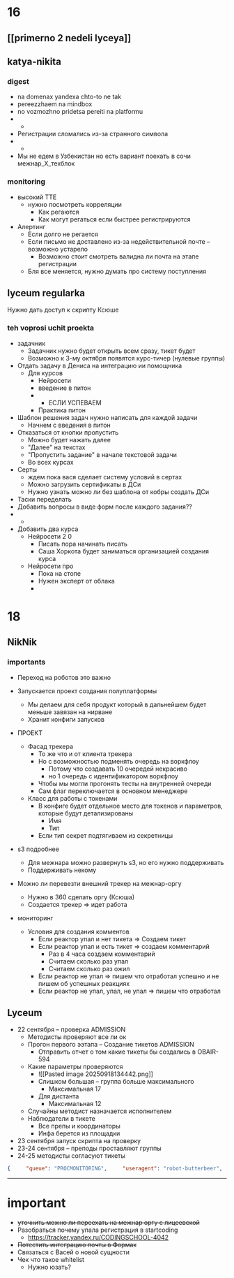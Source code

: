 # 16

## [[primerno 2 nedeli lyceya]]

## katya-nikita

### digest

- na domenax yandexa chto-to ne tak
- pereezzhaem na mindbox
- no vozmozhno pridetsa pereiti na platformu
- -
- Регистрации сломались из-за странного символа
- -
- Мы не едем в Узбекистан но есть вариант поехать в сочи межнар_Х_техблок
### monitoring

- высокий TTE
	- нужно посмотреть корреляции 
		- Как регаются 
		- Как могут регаться если быстрее регистрируются
- Алертинг
	- Если долго не регается
	- Если письмо не доставлено из-за недействительной почте – возможно устарело
		- Возможно стоит смотреть валидна ли почта на этапе регистрации
	- Бля все меняется, нужно думать про систему поступления

## lyceum regularka

Нужно дать доступ к скрипту Ксюше

### teh voprosi uchit proekta

- задачник
	- Задачник нужно будет открыть всем сразу, тикет будет
	- Возможно к 3-му октября появятся курс-тичер (нулевые группы)
- Отдать задачу в Дениса на интеграцию ии помощника
	- Для курсов
		- Нейросети
		- введение в питон
		- - ЕСЛИ УСПЕВАЕМ
		- Практика питон
- Шаблон решения задач нужно написать для каждой задачи
	- Начнем с введения в питон
- Отказаться от кнопки пропустить
	- Можно будет нажать далее
	- "Далее" на текстах 
	- "Пропустить  задание" в начале текстовой задачи
	- Во всех курсах
- Серты
	- ждем пока вася сделает систему условий в сертах
	- Можно загрузить сертификаты в ДСи
	- Нужно узнать можно ли без шаблона от кобры создать ДСи
- Таски переделать
- Добавить вопросы в виде форм после каждого задания??
- -
- Добавить два курса
	- Нейросети 2 0
		- Писать пора начинать писать
		- Саша Хоркота будет заниматься организацией создания курса
	- Нейросети про
		- Пока на стопе
		- Нужен эксперт от облака
		- 

# 18

## NikNik

### importants

- Переход на роботов это важно
- Запускается проект создания полуплатформы
	- Мы делаем для себя продукт который в дальнейшем будет меньше завязан на нирване
	- Хранит конфиги запусков
- ПРОЕКТ
	- Фасад трекера
		- То же что и от клиента трекера
		- Но с возможностью подменять очередь на воркфлоу
			- Потому что создавать 10 очередей некрасиво
			- но 1 очередь с идентификатором воркфлоу
		- Чтобы мы могли прогонять тесты на внутренней очереди
		- Сам флаг переключается в основном менеджере
	- Класс для работы с токенами
		- В конфиге будет отдельное место для токенов и параметров, которые будут детализированы
			- Имя
			- Тип
		- Если тип секрет подтягиваем из секретницы

- s3 подробнее
	- Для межнара можно развернуть s3, но его нужно поддерживать
	- Поддерживать некому
- Можно ли перевезти внешний трекер на межнар-оргу
	- Нужно в 360 сделать оргу (Ксюша)
	- Создается трекер => идет работа
- мониторинг
	- Условия для создания комментов
		- Если реактор упал и нет тикета => Создаем тикет
		- Если реактор упал и есть тикет => создаем комментарий
			- Раз в 4 часа создаем комментарий
			- Считаем сколько раз упал
			- Считаем сколько раз ожил
		- Если реактор не упал => пишем что отработал успешно и не пишем об успешных реакциях
		- Если реактор не упал, упал, не упал => пишем что отработал

## Lyceum

- 22 сентября – проверка ADMISSION
	- Методисты проверяют все ли ок
	- Прогон первого ээтапа – Создание тикетов ADMISSION
		- Отправить отчет о том какие тикеты бы создались в OBAIR-594
	- Какие параметры проверяются
		- ![[Pasted image 20250918134442.png]]
		- Слишком большая – группа больше максимального
			- Максимальная 17
		- Для дистанта
			- Максимальная 12
	- Случайны методист назначается исполнителем
	- Наблюдатели в тикете
		- Все препы и координаторы
		- Инфа берется из площадки
- 23 сентября запуск скрипта на проверку
- 23-24 сентября – преподы проставляют группы
- 24-25 методисты согласуют тикеты


```json
{     "queue": "PROCMONITORING",     "useragent": "robot-butterbeer",     "namespace_id": "48374947",     "monitoring_path": "/education/edu_tech_mgmt",     "yt_table_path": "//home/edu-extempore-etl-res/nirvana_monitoring/nirvana_monitoring_main_table",     "service__slug": "edu-etl-res",     "schedule__slug": "dezhurnyij_po_upavshim_protsessam" }
```
---
# important 

- ~~уточнить можно ли переехать на межнар оргу с лицеевской~~
- Разобраться почему упала регистрация в startcoding
	- https://tracker.yandex.ru/CODINGSCHOOL-4042
- ~~Потестить интеграцию почты в Формах~~
- Связаться с Васей о новой сущности
- Чек что такое whitelist
	- Нужно юзать?
